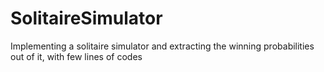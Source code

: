 # SolitaireSimulator
Implementing a solitaire simulator and extracting the winning probabilities out of it, with few lines of codes
